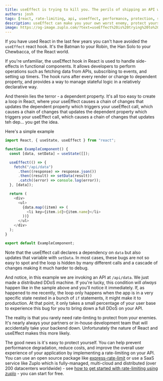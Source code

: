 ```yaml
---
title: useEffect is trying to kill you. The perils of shipping an API without rate limiting protection.
authors: josh
tags: [react, rate-limiting, api, useeffect, performance, protection, security]
description: useEffect can make you your own worst enemy, protect yourself with rate-limiting
image: https://og-image.zuplo.com/?text=useEffect%20is%20trying%20to%20kill%20you
---
```


If you have used React in the last few years you can't have avoided the `useEffect` react hook. It's the Batman to your Robin, the Han Solo to your Chewbacca, of the React world.

If you're unfamiliar, the useEffect hook in React is used to handle side-effects in functional components. It allows developers to perform operations such as fetching data from APIs, subscribing to events, and setting up timers. The hook runs after every render or change to dependent property, and provides a way to manage stateful logic in a relatively declarative way.

And therein lies the terror - a dependent property. It's all too easy to create a loop in React, where your useEffect causes a chain of changes that updates the dependent property which triggers your useEffect call, which causes a chain of changes that updates the dependent property which triggers your useEffect call, which causes a chain of changes that updates teh dep... you get the idea.

Here's a simple example

```js
import React, { useState, useEffect } from "react";

function ExampleComponent() {
  const [data, setData] = useState([]);

  useEffect(() => {
    fetch("/api/data")
      .then((response) => response.json())
      .then((result) => setData(result))
      .catch((error) => console.log(error));
  }, [data]);

  return (
    <div>
      <ul>
        {data.map((item) => (
          <li key={item.id}>{item.name}</li>
        ))}
      </ul>
    </div>
  );
}

export default ExampleComponent;
```

Note that the useEffect call declares a dependency on `data` but also updates that variable with `setData`. In most cases, these bugs are not so easy to spot and the loop is hidden by many different calls and a cascade of changes making it much harder to debug.

And notice, in this example we are invoking an API at `/api/data`. We just made a distributed DDoS machine. If you're lucky, this condition will _always_ happen like in the sample above and you'll notice it immediately. If, as happened to me recently, the loop only happens when the app is in a very specific state nested in a bunch of `if` statements, it might make it to production. At that point, it only takes a small percentage of your user base to experience this bug for you to bring down a full DDoS on your API.

The reality is that you rarely need rate-limting to protect from your enemies. It's nearly always your partners or in-house development team that will accidentally take your backend down. Unfortunately the nature of React and useEffect makes this more likely.

The good news is it's easy to protect yourself. You can help prevent performance degradation, reduce costs, and improve the overall user experience of your application by implementing a rate-limiting on your API. You can use an open source package like [express-rate-limit](https://www.npmjs.com/package/express-rate-limit) or use a SaaS service like Zuplo which is fully-managed, multi-cloud and distributed (over 200 datacenters worldwide) - see [how to get started with rate-limiting using zuplo](https://zuplo.com/docs/articles/step-3-add-rate-limiting) - you can start for free.
